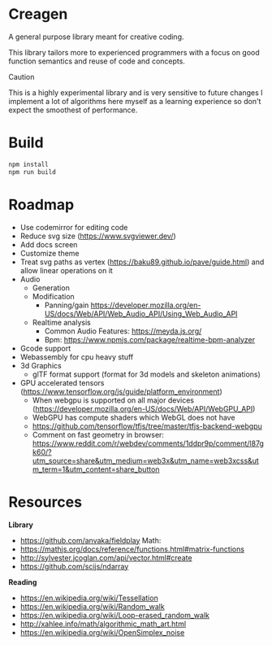 # Creagen

A general purpose library meant for creative coding.

This library tailors more to experienced programmers with a focus on good function semantics and reuse of code and concepts.

> [!CAUTION]
> This is a highly experimental library and is very sensitive to future changes
> I implement a lot of algorithms here myself as a learning experience so don't expect
> the smoothest of performance.

# Build

```sh
npm install
npm run build
```

# Roadmap

- Use codemirror for editing code
- Reduce svg size (https://www.svgviewer.dev/)
- Add docs screen
- Customize theme
- Treat svg paths as vertex (https://baku89.github.io/pave/guide.html) and allow linear operations on it
- Audio 
    - Generation
    - Modification
        - Panning/gain https://developer.mozilla.org/en-US/docs/Web/API/Web_Audio_API/Using_Web_Audio_API
    - Realtime analysis
        - Common Audio Features: https://meyda.js.org/
        - Bpm: https://www.npmjs.com/package/realtime-bpm-analyzer
- Gcode support
- Webassembly for cpu heavy stuff
- 3d Graphics
    - glTF format support (format for 3d models and skeleton animations)
- GPU accelerated tensors (https://www.tensorflow.org/js/guide/platform_environment)
  - When webgpu is supported on all major devices (https://developer.mozilla.org/en-US/docs/Web/API/WebGPU_API)
  - WebGPU has compute shaders which WebGL does not have 
  - https://github.com/tensorflow/tfjs/tree/master/tfjs-backend-webgpu
  - Comment on fast geometry in browser: https://www.reddit.com/r/webdev/comments/1ddpr9p/comment/l87gk60/?utm_source=share&utm_medium=web3x&utm_name=web3xcss&utm_term=1&utm_content=share_button


# Resources

**Library**
- https://github.com/anvaka/fieldplay
Math:
- https://mathjs.org/docs/reference/functions.html#matrix-functions
- http://sylvester.jcoglan.com/api/vector.html#create
- https://github.com/scijs/ndarray

**Reading**
- https://en.wikipedia.org/wiki/Tessellation
- https://en.wikipedia.org/wiki/Random_walk
- https://en.wikipedia.org/wiki/Loop-erased_random_walk
- http://xahlee.info/math/algorithmic_math_art.html
- https://en.wikipedia.org/wiki/OpenSimplex_noise
